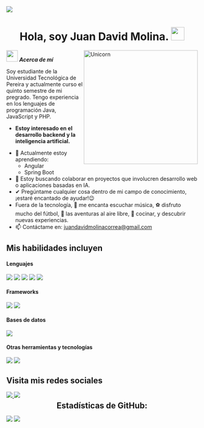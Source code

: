 <img src="https://user-images.githubusercontent.com/73097560/115834477-dbab4500-a447-11eb-908a-139a6edaec5c.gif">

<h1 align="center">Hola, soy Juan David Molina. <img src="https://media.giphy.com/media/hvRJCLFzcasrR4ia7z/giphy.gif" width="35"></h1>

<img align="right" width=300px alt="Unicorn" src="https://media0.giphy.com/media/v1.Y2lkPTc5MGI3NjExcWIweWFtaGF0aDFld3piOGYxeWdib3p1dHY3dzBmdm81b2twOWxkbiZlcD12MV9pbnRlcm5hbF9naWZfYnlfaWQmY3Q9Zw/78XCFBGOlS6keY1Bil/giphy.webp" />

<img src="https://media.giphy.com/media/ObNTw8Uzwy6KQ/giphy.gif" width="30px">&nbsp;***Acerca de mí***


Soy estudiante de la Universidad Tecnológica de Pereira y actualmente curso el quinto semestre de mi pregrado. Tengo experiencia en los lenguajes de programación Java, JavaScript y PHP.
* **Estoy interesado en el desarrollo backend y la inteligencia artificial.**
- 🌱 Actualmente estoy aprendiendo:
  - Angular
  - Spring Boot
- 👯 Estoy buscando colaborar en proyectos que involucren desarrollo web o aplicaciones basadas en IA.
- ✔ Pregúntame cualquier cosa dentro de mi campo de conocimiento, ¡estaré encantado de ayudar!😉<br>
- Fuera de la tecnología, 🎵 me encanta escuchar música, ⚽ disfruto mucho del fútbol, 🌄 las aventuras al aire libre, 🍳 cocinar, y descubrir nuevas experiencias.
- 📫 Contáctame en: juandavidmolinacorrea@gmail.com

## Mis habilidades incluyen

<h4> Lenguajes </h4>
<span> 
  <img src="https://img.shields.io/badge/HTML5-E34F26?style=for-the-badge&logo=html5&logoColor=white">
  <img src="https://img.shields.io/badge/CSS3-1572B6?style=for-the-badge&logo=css3&logoColor=white">
  <img src="https://img.shields.io/badge/JavaScript-F7DF1E?style=for-the-badge&logo=javascript&logoColor=black">
  <img src="https://img.shields.io/badge/Java-ED8B00?style=for-the-badge&logo=java&logoColor=white">

  <img src="https://img.shields.io/badge/PHP-777BB4?style=for-the-badge&logo=php&logoColor=white">
</span>

<h4> Frameworks </h4>
<span>
  <img src="https://img.shields.io/badge/react-%2320232a.svg?style=for-the-badge&logo=react&logoColor=%2361DAFB">
  <img src="https://img.shields.io/badge/laravel-%23FF2D20.svg?style=for-the-badge&logo=laravel&logoColor=white">
</span>

<h4> Bases de datos </h4>
<span>
  <img src="https://img.shields.io/badge/MySQL-00000F?style=for-the-badge&logo=mysql&logoColor=white">
</span>

<h4> Otras herramientas y tecnologías </h4>
<span>
  <img src="https://img.shields.io/badge/Git-F05032?style=for-the-badge&logo=git&logoColor=white">
  <img src="https://img.shields.io/badge/Xampp-F37623?style=for-the-badge&logo=xampp&logoColor=white">
</span>

## Visita mis redes sociales
<a href="https://www.instagram.com/molinadev___2004/">
  <img src="https://img.shields.io/badge/Instagram-%23E4405F.svg?style=for-the-badge&logo=Instagram&logoColor=white">
</a>  
<a href="https://www.linkedin.com/">
  <img src="https://img.shields.io/badge/linkedin-%230077B5.svg?style=for-the-badge&logo=linkedin&logoColor=white">
</a>



<h2 align="center" style="margin: 5px 10px;">Estadísticas de GitHub:</h2> 

[![](https://github-readme-stats.vercel.app/api?username=ElViejoMoli2004&show_icons=true&theme=tokyonight&hide_border=true&locale=en)](https://github.com/ElViejoMoli2004)
[![](https://github-readme-streak-stats.herokuapp.com/?user=ElViejoMoli2004&theme=material-palenight)](https://github.com/ElViejoMoli2004)
</div>
